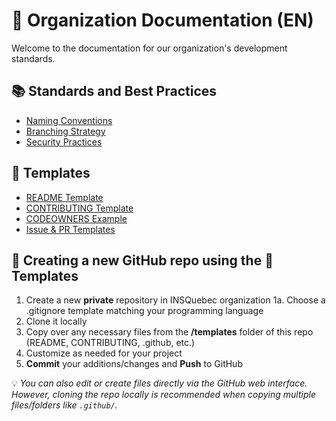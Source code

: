 # 📘 Organization Documentation (EN)

Welcome to the documentation for our organization's development standards.

## 📚 Standards and Best Practices

- [Naming Conventions](./naming-conventions.md)
- [Branching Strategy](./branch-strategy.md)
- [Security Practices](./security-practices.md)

## 🧩 Templates

- [README Template](../../templates/README-en.md)
- [CONTRIBUTING Template](../../templates/CONTRIBUTING-en.md)
- [CODEOWNERS Example](../../templates/CODEOWNERS-en)
- [Issue & PR Templates](../../.github/)

## 🚀 Creating a new GitHub repo using the 🧩Templates

1. Create a new **private** repository in INSQuebec organization
	1a. Choose a .gitignore template matching your programming language
2. Clone it locally
3. Copy over any necessary files from the **/templates** folder of this repo (README, CONTRIBUTING, .github, etc.)
4. Customize as needed for your project
5. **Commit** your additions/changes and **Push** to GitHub

💡 *You can also edit or create files directly via the GitHub web interface. However, cloning the repo locally is recommended when copying multiple files/folders like `.github/`.*